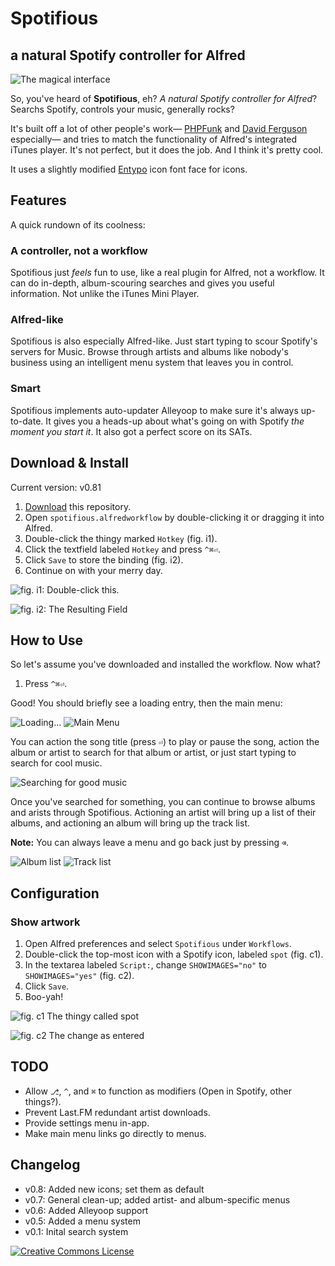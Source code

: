 # Spotifious #
## a natural Spotify controller for Alfred ##

![The magical interface](https://dl.dropboxusercontent.com/u/3770885/Spotifious%20Stuff/hero%20shot.png)

So, you've heard of **Spotifious**, eh? *A natural Spotify controller for
Alfred*? Searchs Spotify, controls your music, generally rocks?

It's built off a lot of other people's work—
[PHPFunk](https://github.com/phpfunk/alfred-spotify-controls) and
[David Ferguson](http://jdfwarrior.tumblr.com/) especially— and tries to match
the functionality of Alfred's integrated iTunes player. It's not perfect, but it does the job. And I think it's pretty cool.

It uses a slightly modified [Entypo](http://www.entypo.com/) icon font face for icons.

## Features ##

A quick rundown of its coolness:

### A controller, not a workflow ###

Spotifious just *feels* fun to use, like a real plugin for Alfred, not a workflow. It
can do in-depth, album-scouring searches and gives you useful information.
Not unlike the iTunes Mini Player.

### Alfred-like ###

Spotifious is also especially Alfred-like. Just start typing to scour Spotify's
servers for Music. Browse through artists and albums like nobody's business using an intelligent menu system that leaves you in control.

### Smart ###

Spotifious implements auto-updater Alleyoop to make sure it's always up-to-date.
It gives you a heads-up about what's going on with Spotify *the moment you
start it*. It also got a perfect score on its SATs.

## Download & Install ##

Current version: v0.81

1. [Download](https://github.com/citelao/Spotify-for-Alfred/archive/master.zip)
this repository.
2. Open `spotifious.alfredworkflow` by double-clicking it or dragging it into
Alfred.
3. Double-click the thingy marked `Hotkey` (fig. i1).
4. Click the textfield labeled `Hotkey` and press `^⌘⏎`.
5. Click `Save` to store the binding (fig. i2).
6. Continue on with your merry day.

![fig. i1: Double-click this.](https://dl.dropboxusercontent.com/u/3770885/Spotifious%20Stuff/fig%20i1%20hotkey.png)

![fig. i2: The Resulting Field](https://dl.dropboxusercontent.com/u/3770885/Spotifious%20Stuff/fig%20i2%20hotkey.png)

## How to Use ##

So let's assume you've downloaded and installed the workflow. Now what?

1. Press `^⌘⏎`.

Good! You should briefly see a loading entry, then the main menu:

![Loading...](https://dl.dropboxusercontent.com/u/3770885/Spotifious%20Stuff/loading.png)
![Main Menu](https://dl.dropboxusercontent.com/u/3770885/Spotifious%20Stuff/main%20menu.png)

You can action the song title (press `⏎`) to play or pause the song, action 
the album or artist to search for that album or artist, or just start typing to 
search for cool music.

![Searching for good music](https://dl.dropboxusercontent.com/u/3770885/Spotifious%20Stuff/searching.png)

Once you've searched for something, you can continue to browse albums and arists through Spotifious. Actioning an artist will bring up a list of their albums, and actioning an album will bring up the track list.

**Note:** You can always leave a menu and go back just by pressing `⌫`.

![Album list](https://dl.dropboxusercontent.com/u/3770885/Spotifious%20Stuff/artist%20menu.png)
![Track list](https://dl.dropboxusercontent.com/u/3770885/Spotifious%20Stuff/album%20menu.png)

## Configuration ##

### Show artwork ###

1. Open Alfred preferences and select `Spotifious` under `Workflows`.
2. Double-click the top-most icon with a Spotify icon, labeled `spot` (fig. c1).
3. In the textarea labeled `Script:`, change `SHOWIMAGES="no"` to `SHOWIMAGES="yes"` (fig. c2).
4. Click `Save`.
5. Boo-yah!

![fig. c1 The thingy called `spot`](https://dl.dropboxusercontent.com/u/3770885/Spotifious%20Stuff/fig%20c1%20images.png)

![fig. c2 The change as entered](https://dl.dropboxusercontent.com/u/3770885/Spotifious%20Stuff/fig%20c2%20images.png)

## TODO ##

- Allow `⎇`, `^`, and `⌘` to function as modifiers (Open in Spotify, other things?).
- Prevent Last.FM redundant artist downloads.
- Provide settings menu in-app.
- Make main menu links go directly to menus.

## Changelog ##

- v0.8: Added new icons; set them as default
- v0.7: General clean-up; added artist- and album-specific menus
- v0.6: Added Alleyoop support
- v0.5: Added a menu system
- v0.1: Inital search system

<a rel="license" href="http://creativecommons.org/licenses/by-sa/3.0/"><img alt="Creative Commons License" style="border-width:0" src="http://i.creativecommons.org/l/by-sa/3.0/80x15.png" /></a>
